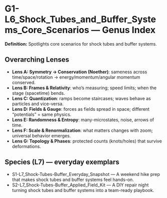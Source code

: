 # G1-L6_Shock_Tubes_and_Buffer_Systems_Core_Scenarios — Genus Index
**Definition:** Spotlights core scenarios for shock tubes and buffer systems.

## Overarching Lenses

- **Lens A: Symmetry -> Conservation (Noether)**: sameness across time/space/rotation → energy/momentum/angular momentum conserved.
- **Lens B: Frames & Relativity**: who’s measuring; speed limits; when the stage (spacetime) bends.
- **Lens C: Quantization**: ramps become staircases; waves behave as particles and vice-versa.
- **Lens D: Fields & Gauge**: forces as fields spread in space; different “potentials” = same physics.
- **Lens E: Randomness & Entropy**: many-microstates, noise, arrows of time.
- **Lens F: Scale & Renormalization**: what matters changes with zoom; universal behavior emerges.
- **Lens G: Topology & Phases**: protected counts (knots/holes) that survive deformations.

## Species (L7) — everyday exemplars
- S1-L7_Shock-Tubes-Buffer_Everyday_Snapshot — A weekend hike prep that makes shock tubes and buffer systems feel hands-on.
- S2-L7_Shock-Tubes-Buffer_Applied_Field_Kit — A DIY repair night turning shock tubes and buffer systems into a team-ready playbook.
